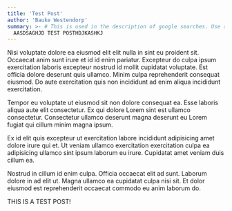 ```yaml
---
title: 'Test Post'
author: 'Bauke Westendorp'
summary: >- # This is used in the description of google searches. Use as many keywords as possible.
  AASDSAGHJD TEST POSTHDJKASHKJ
---
```


Nisi voluptate dolore ea eiusmod elit elit nulla in sint eu proident sit. Occaecat anim sunt irure et id id enim pariatur. Excepteur do culpa ipsum exercitation laboris excepteur nostrud id mollit cupidatat voluptate. Est officia dolore deserunt quis ullamco. Minim culpa reprehenderit consequat eiusmod. Do aute exercitation quis non incididunt ad enim aliqua incididunt exercitation.

Tempor eu voluptate ut eiusmod sit non dolore consequat ea. Esse laboris aliqua aute elit consectetur. Ex qui dolore Lorem sint est ullamco consectetur. Consectetur ullamco deserunt magna deserunt eu Lorem fugiat qui cillum minim magna ipsum.

Ex id elit quis excepteur ut exercitation labore incididunt adipisicing amet dolore irure qui et. Ut veniam ullamco exercitation exercitation culpa ea adipisicing ullamco sint ipsum laborum eu irure. Cupidatat amet veniam duis cillum ea.

Nostrud in cillum id enim culpa. Officia occaecat elit ad sunt. Laborum dolore in ad elit ut. Magna ullamco ea cupidatat culpa nisi sit. Et dolor eiusmod est reprehenderit occaecat commodo eu anim laborum do.

THIS IS A TEST POST!